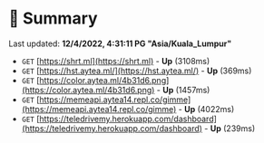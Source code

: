 # 📖 Summary
Last updated: **12/4/2022, 4:31:11 PG "Asia/Kuala_Lumpur"**

- `GET` [https://shrt.ml](https://shrt.ml) - **Up** (3108ms)
- `GET` [https://hst.aytea.ml/](https://hst.aytea.ml/) - **Up** (369ms)
- `GET` [https://color.aytea.ml/4b31d6.png](https://color.aytea.ml/4b31d6.png) - **Up** (1457ms)
- `GET` [https://memeapi.aytea14.repl.co/gimme](https://memeapi.aytea14.repl.co/gimme) - **Up** (4022ms)
- `GET` [https://teledrivemy.herokuapp.com/dashboard](https://teledrivemy.herokuapp.com/dashboard) - **Up** (239ms)

